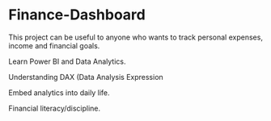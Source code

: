 # Finance-Dashboard

This project can be useful to anyone who wants to track personal expenses, income and financial goals.

Learn Power BI and Data Analytics.

Understanding DAX (Data Analysis Expression

Embed analytics into daily life.

Financial literacy/discipline.
